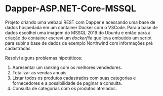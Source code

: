 # Dapper-ASP.NET-Core-MSSQL

Projeto criando uma webapi REST com Dapper e acessando uma base de dados hospedada em um container Docker com o VSCode. Para a base de dados escolhei uma imagem do MSSQL 2019 do Ubuntu e então para a criação do container escrevi um _dockerfile_ que leva embutido um script para subir a base de dados de exemplo Northwind com informações pré cadastradas.

Resolvi alguns problemas hipotéticos:

1. Apresentar um ranking com os melhores vendedores.
1. Totalizar as vendas anuais.
1. Listar todos os produtos cadastrados com suas categorias e fornecedores e a possibilidade de paginar a consulta.
1. Consulta de categorias com os produtos atrelados.
